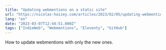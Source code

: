 ```yaml
---
title: "Updating webmentions on a static site"
url: "https://nicolas-hoizey.com/articles/2023/02/05/updating-webmentions-on-a-static-site/"
lang: "en"
date: "2023-03-07T12:44:51.000Z"
tags: ["IndieWeb", "Webmentions", "Eleventy", "GitHub"]
---
```


How to update webmentions with only the new ones.

